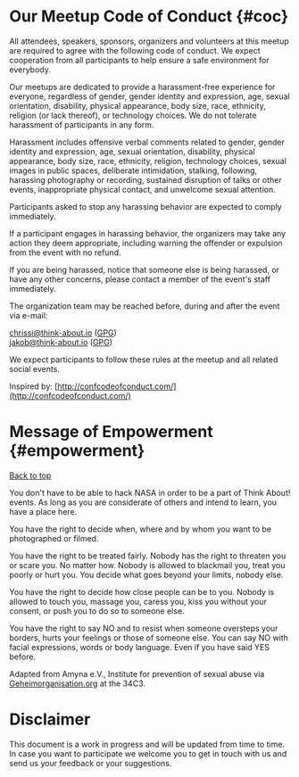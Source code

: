 # Our Meetup Code of Conduct {#coc}

All attendees, speakers, sponsors, organizers and volunteers at this meetup are
required to agree with the following code of conduct. We expect cooperation
from all participants to help ensure a safe environment for everybody.

Our meetups are dedicated to provide a harassment-free experience for everyone,
regardless of gender, gender identity and expression, age, sexual orientation,
disability, physical appearance, body size, race, ethnicity, religion (or lack
thereof), or technology choices. We do not tolerate harassment of participants
in any form.

Harassment includes offensive verbal comments related to gender, gender
identity and expression, age, sexual orientation, disability, physical
appearance, body size, race, ethnicity, religion, technology choices, sexual
images in public spaces, deliberate intimidation, stalking, following,
harassing photography or recording, sustained disruption of talks or other
events, inappropriate physical contact, and unwelcome sexual attention.

Participants asked to stop any harassing behavior are expected to comply
immediately.

If a participant engages in harassing behavior, the organizers may take any
action they deem appropriate, including warning the offender or expulsion from
the event with no refund.

If you are being harassed, notice that someone else is being harassed, or have
any other concerns, please contact a member of the event's staff immediately.

The organization team may be reached before, during and after the event via
e-mail:

[chrissi@think-about.io](mailto:chrissi@think-about.io) ([GPG](/assets/chrissi.asc))  
[jakob@think-about.io](mailto:jakob@think-about.io) ([GPG](/assets/jakob.asc))  

We expect participants to follow these rules at the meetup and all related
social events.

Inspired by: [http://confcodeofconduct.com/](http://confcodeofconduct.com/)

# Message of Empowerment {#empowerment}

[Back to top](#)

You don't have to be able to hack NASA in order to be a part of Think
About! events. As long as you are considerate of others and intend to
learn, you have a place here. 

You have the right to decide when, where and by whom you want to be
photographed or filmed.

You have the right to be treated fairly. Nobody has the right to threaten you
or scare you. No matter how. Nobody is allowed to blackmail you, treat you
poorly or hurt you. You decide what goes beyond your limits, nobody else.

You have the right to decide how close people can be to you. Nobody is allowed
to touch you, massage you, caress you, kiss you without your consent, or push
you to do so to someone else.

You have the right to say NO and to resist when someone oversteps your borders,
hurts your feelings or those of someone else. You can say NO with facial
expressions, words or body language. Even if you have said YES before.

Adapted from Amyna e.V., Institute for prevention of sexual abuse via
[Geheimorganisation.org](http://diversity.geheim.org/) at the 34C3. 

# Disclaimer

This document is a work in progress and will be updated from time to time. In
case you want to participate we welcome you to get in touch with us and send us
your feedback or your suggestions.
